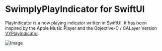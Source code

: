 # SwimplyPlayIndicator for SwiftUI

PlayIndicator is a now playing indicator written in SwiftUI. It has been inspired by the Apple Music Player and the Objective-C / CALayer Version [VYPlayIndicator](https://github.com/docterd/VYPlayIndicator).

![Image](https://github.com/docterd/SwimplyPlayIndicator/blob/master/SwimplyPlayIndicator.gif)
